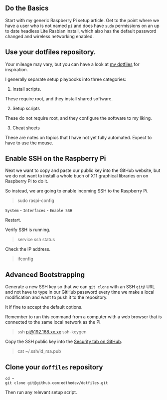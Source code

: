
## Do the Basics

Start with my generic Raspberry Pi setup article.
Get to the point where we have a user who is not named `pi` and does have `sudo` permissions on an up to date headless Lite Rasbian install, which also has the default password changed and wireless networking enabled.

## Use your dotfiles repository.

Your mileage may vary, but you can have a look at [my dotfiles][1] for inspiration.

[1]: https://github.com/edthedev/dotfiles

I generally separate setup playbooks into three categories:

1. Install scripts.

These require root, and they install shared software.

2. Setup scripts

These do not require root, and they configure the software to my liking.

3. Cheat sheets

These are notes on topics that I have not yet fully automated. Expect to have to use the mouse.


## Enable SSH on the Raspberry Pi

Next we want to copy and paste our public key into the GitHub website, but we do not want to install a whole buch of X11 graphical libraries on on Raspberry Pi to do it.

So instead, we are going to enable incoming SSH to the Raspberry Pi.

> sudo raspi-config

`System` - `Interfaces` - `Enable SSH`

Restart.

Verify SSH is running.

> service ssh status

Check the IP address.

> ifconfig

## Advanced Bootstrapping

Generate a new SSH key so that we can `git clone` with an SSH `git@` URL and not have to type in our GitHub password every time we make a local modification and want to push it to the repository.

It if fine to accept the default options.

Remember to run this command from a computer with a web browser that is connected to the same local network as the Pi. 

> ssh pi@192.168.xx.xx
> ssh-keygen

Copy the SSH public key into the [Security tab on GitHub][3].

> cat ~/.ssh/id_rsa.pub

[3]: https://github.com/settings/keys


## Clone your `doffiles` repository

```
cd ~
git clone git@github.com:edthedev/dotfiles.git
```

Then run any relevant setup script.
